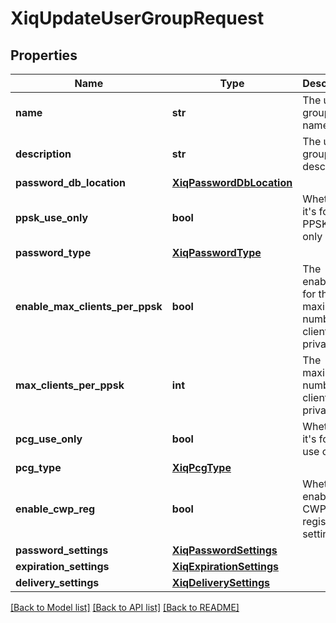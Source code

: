# XiqUpdateUserGroupRequest

## Properties
Name | Type | Description | Notes
------------ | ------------- | ------------- | -------------
**name** | **str** | The user group name | 
**description** | **str** | The user group description | [optional] 
**password_db_location** | [**XiqPasswordDbLocation**](XiqPasswordDbLocation.md) |  | 
**ppsk_use_only** | **bool** | Whether it&#39;s for PPSK use only | [optional] 
**password_type** | [**XiqPasswordType**](XiqPasswordType.md) |  | 
**enable_max_clients_per_ppsk** | **bool** | The enablement for the maximum number of clients per private PSK | [optional] 
**max_clients_per_ppsk** | **int** | The maximum number of clients per private PSK | [optional] 
**pcg_use_only** | **bool** | Whether it&#39;s for PCG use only | [optional] 
**pcg_type** | [**XiqPcgType**](XiqPcgType.md) |  | [optional] 
**enable_cwp_reg** | **bool** | Whether to enable CWP registration setting | [optional] 
**password_settings** | [**XiqPasswordSettings**](XiqPasswordSettings.md) |  | 
**expiration_settings** | [**XiqExpirationSettings**](XiqExpirationSettings.md) |  | 
**delivery_settings** | [**XiqDeliverySettings**](XiqDeliverySettings.md) |  | 

[[Back to Model list]](../README.md#documentation-for-models) [[Back to API list]](../README.md#documentation-for-api-endpoints) [[Back to README]](../README.md)



